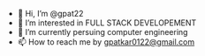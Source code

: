 - 👋 Hi, I’m @gpat22
- 👀 I’m interested in FULL STACK DEVELOPEMENT
- 🌱 I’m currently persuing computer engineering
- 📫 How to reach me by gpatkar0122@gmail.com

<!---
gpat22/gpat22 is a ✨ special ✨ repository because its `README.md` (this file) appears on your GitHub profile.
You can click the Preview link to take a look at your changes.
--->
